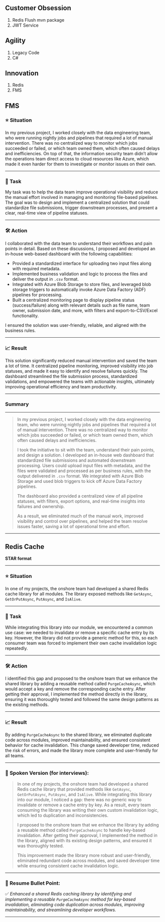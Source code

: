 ## Customer Obsession
1. Redis Flush mvn package
2. JWT Service

## Agility
1. Legacy Code
2. C#

## Innovation
1. Redis
2. FMS



## FMS

### ⭐ **Situation**

In my previous project, I worked closely with the data engineering team, who were running nightly jobs and pipelines that required a lot of manual intervention. There was no centralized way to monitor which jobs succeeded or failed, or which team owned them, which often caused delays and inefficiencies. On top of that, the information security team didn’t allow the operations team direct access to cloud resources like Azure, which made it even harder for them to investigate or monitor issues on their own.

---

### 🔷 **Task**

My task was to help the data team improve operational visibility and reduce the manual effort involved in managing and monitoring file-based pipelines. The goal was to design and implement a centralized solution that could standardize file submissions, trigger downstream processes, and present a clear, real-time view of pipeline statuses.

---

### 🛠️ **Action**

I collaborated with the data team to understand their workflows and pain points in detail. Based on these discussions, I proposed and developed an in-house web-based dashboard with the following capabilities:

* Provided a standardized interface for uploading two input files along with required metadata.
* Implemented business validation and logic to process the files and deliver the output in `.csv` format.
* Integrated with Azure Blob Storage to store files, and leveraged blob storage triggers to automatically invoke Azure Data Factory (ADF) pipelines for processing.
* Built a centralized monitoring page to display pipeline status (success/failure) along with relevant details such as file name, team owner, submission date, and more, with filters and export-to-CSV/Excel functionality.

I ensured the solution was user-friendly, reliable, and aligned with the business rules.

---

### 📈 **Result**

This solution significantly reduced manual intervention and saved the team a lot of time. It centralized pipeline monitoring, improved visibility into job statuses, and made it easy to identify and resolve failures quickly. The dashboard streamlined the file submission process, standardized validations, and empowered the teams with actionable insights, ultimately improving operational efficiency and team productivity.

---

### Summary

---

> In my previous project, I worked closely with the data engineering team, who were running nightly jobs and pipelines that required a lot of manual intervention. There was no centralized way to monitor which jobs succeeded or failed, or which team owned them, which often caused delays and inefficiencies.
>
> I took the initiative to sit with the team, understand their pain points, and design a solution. I developed an in-house web dashboard that standardized file submissions and automated downstream processing. Users could upload input files with metadata, and the files were validated and processed as per business rules, with the output delivered in `.csv` format. We integrated with Azure Blob Storage and used blob triggers to kick off Azure Data Factory pipelines.
>
> The dashboard also provided a centralized view of all pipeline statuses, with filters, export options, and real-time insights into failures and ownership.
>
> As a result, we eliminated much of the manual work, improved visibility and control over pipelines, and helped the team resolve issues faster, saving a lot of operational time and effort.

---


## Redis Cache

**STAR format**

---

### ⭐ **Situation**

In one of my projects, the onshore team had developed a shared Redis cache library for all modules. The library exposed methods like `GetAsync`, `GetOrPutAsync`, `PutAsync`, and `IsAlive`.

---

### 🔷 **Task**

While integrating this library into our module, we encountered a common use case: we needed to invalidate or remove a specific cache entry by its key. However, the library did not provide a generic method for this, so each consumer team was forced to implement their own cache invalidation logic repeatedly.

---

### 🛠️ **Action**

I identified this gap and proposed to the onshore team that we enhance the shared library by adding a reusable method called `PurgeCacheAsync`, which would accept a key and remove the corresponding cache entry. After getting their approval, I implemented the method directly in the library, ensuring it was thoroughly tested and followed the same design patterns as the existing methods.

---

### 📈 **Result**

By adding `PurgeCacheAsync` to the shared library, we eliminated duplicate code across modules, improved maintainability, and ensured consistent behavior for cache invalidation. This change saved developer time, reduced the risk of errors, and made the library more complete and user-friendly for all teams.

---

### 🎤 **Spoken Version (for interviews):**

> In one of my projects, the onshore team had developed a shared Redis cache library that provided methods like `GetAsync`, `GetOrPutAsync`, `PutAsync`, and `IsAlive`. While integrating this library into our module, I noticed a gap: there was no generic way to invalidate or remove a cache entry by key. As a result, every team consuming the library was writing their own custom invalidation logic, which led to duplication and inconsistencies.
>
> I proposed to the onshore team that we enhance the library by adding a reusable method called `PurgeCacheAsync` to handle key-based invalidation. After getting their approval, I implemented the method in the library, aligned with its existing design patterns, and ensured it was thoroughly tested.
>
> This improvement made the library more robust and user-friendly, eliminated redundant code across modules, and saved developer time while ensuring consistent cache invalidation logic.

---

### 📄 **Resume Bullet Point:**

✅ *Enhanced a shared Redis caching library by identifying and implementing a reusable `PurgeCacheAsync` method for key-based invalidation, eliminating code duplication across modules, improving maintainability, and streamlining developer workflows.*

---



